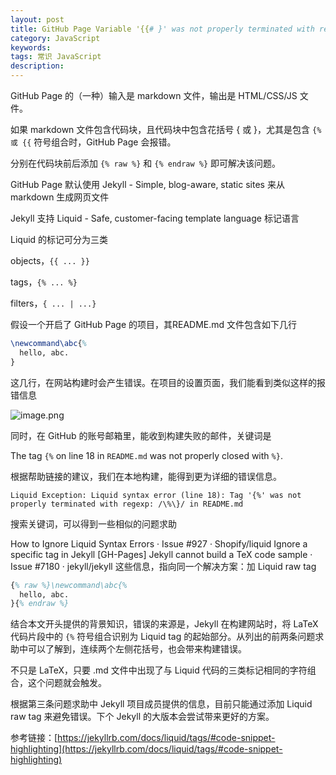 ```yaml
---
layout: post
title: GitHub Page Variable '{{# }' was not properly terminated with regexp
category: JavaScript
keywords: 
tags: 常识 JavaScript
description: 
---
```


GitHub Page 的（一种）输入是 markdown 文件，输出是 HTML/CSS/JS 文件。

如果 markdown 文件包含代码块，且代码块中包含花括号 { 或 }，尤其是包含 `{% 或 {{` 符号组合时，GitHub Page 会报错。

分别在代码块前后添加 `{% raw %}` 和 `{% endraw %}` 即可解决该问题。

GitHub Page 默认使用 Jekyll - Simple, blog-aware, static sites 来从 markdown 生成网页文件

Jekyll 支持 Liquid - Safe, customer-facing template language 标记语言

Liquid 的标记可分为三类

objects，`{{ ... }}`

tags，`{% ... %}`

filters，`{ ... | ...}`

假设一个开启了 GitHub Page 的项目，其README.md 文件包含如下几行

```latex
\newcommand\abc{%
  hello, abc.
}
```

这几行，在网站构建时会产生错误。在项目的设置页面，我们能看到类似这样的报错信息

![image.png](https://blog.alonesky.com/storage/article/2022/04/21/4yApGzJxksLlLNNPHTuMQqdYPx8aQZ74kBuu403H.png)

同时，在 GitHub 的账号邮箱里，能收到构建失败的邮件，关键词是

The tag `{%` on line 18 in `README.md` was not properly closed with `%}`.

根据帮助链接的建议，我们在本地构建，能得到更为详细的错误信息。

```
Liquid Exception: Liquid syntax error (line 18): Tag '{%' was not properly terminated with regexp: /\%\}/ in README.md
```

搜索关键词，可以得到一些相似的问题求助

How to Ignore Liquid Syntax Errors · Issue #927 · Shopify/liquid
Ignore a specific tag in Jekyll
[GH-Pages] Jekyll cannot build a TeX code sample · Issue #7180 · jekyll/jekyll
这些信息，指向同一个解决方案：加 Liquid raw tag

```latex
{% raw %}\newcommand\abc{%
  hello, abc.
}{% endraw %}
```

结合本文开头提供的背景知识，错误的来源是，Jekyll 在构建网站时，将 LaTeX 代码片段中的 `{%` 符号组合识别为 Liquid tag 的起始部分。从列出的前两条问题求助中可以了解到，连续两个左侧花括号，也会带来构建错误。

不只是 LaTeX，只要 .md 文件中出现了与 Liquid 代码的三类标记相同的字符组合，这个问题就会触发。

根据第三条问题求助中 Jekyll 项目成员提供的信息，目前只能通过添加 Liquid raw tag 来避免错误。下个 Jekyll 的大版本会尝试带来更好的方案。

参考链接：[https://jekyllrb.com/docs/liquid/tags/#code-snippet-highlighting](https://jekyllrb.com/docs/liquid/tags/#code-snippet-highlighting)